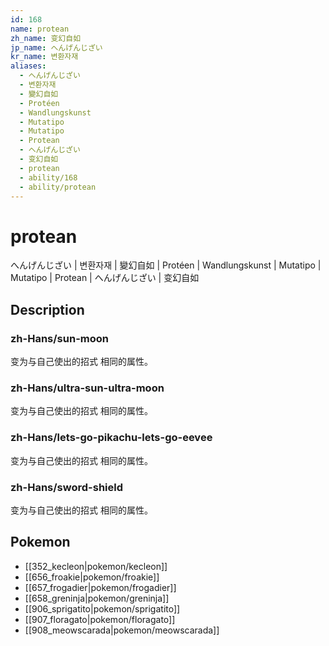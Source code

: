 ```yaml
---
id: 168
name: protean
zh_name: 变幻自如
jp_name: へんげんじざい
kr_name: 변환자재
aliases:
  - へんげんじざい
  - 변환자재
  - 變幻自如
  - Protéen
  - Wandlungskunst
  - Mutatipo
  - Mutatipo
  - Protean
  - へんげんじざい
  - 变幻自如
  - protean
  - ability/168
  - ability/protean
---
```

# protean

へんげんじざい | 변환자재 | 變幻自如 | Protéen | Wandlungskunst | Mutatipo | Mutatipo | Protean | へんげんじざい | 变幻自如

## Description

### zh-Hans/sun-moon

变为与自己使出的招式
相同的属性。

### zh-Hans/ultra-sun-ultra-moon

变为与自己使出的招式
相同的属性。

### zh-Hans/lets-go-pikachu-lets-go-eevee

变为与自己使出的招式
相同的属性。

### zh-Hans/sword-shield

变为与自己使出的招式
相同的属性。

## Pokemon

- [[352_kecleon|pokemon/kecleon]]
- [[656_froakie|pokemon/froakie]]
- [[657_frogadier|pokemon/frogadier]]
- [[658_greninja|pokemon/greninja]]
- [[906_sprigatito|pokemon/sprigatito]]
- [[907_floragato|pokemon/floragato]]
- [[908_meowscarada|pokemon/meowscarada]]

